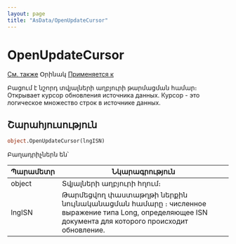 ```yaml
---
layout: page
title: "AsData/OpenUpdateCursor"
---
```



# OpenUpdateCursor 

[См. также](OpenCursor.md) Օրինակ [Применяется к](../Asdata.md) 

Բացում է նշորդ  տվյալների աղբյուրի թարմացման համար։
Открывает курсор обновления источника данных. Курсор - это логическое множество строк в источнике данных. 

## Շարահյուսություն

``` vb
object.OpenUpdateCursor(lngISN)
```


Բաղադրիչներն են՝


| Պարամետր | Նկարագրություն |
|--|--|
| object| Տվյալների աղբյուրի հղում։  |
| lngISN  | Թարմեցվող փաստաթղթի ներքին նույնականացման համարը ։ численное выражение типа Long, определяющее ISN документа для которого происходит обновление. |


